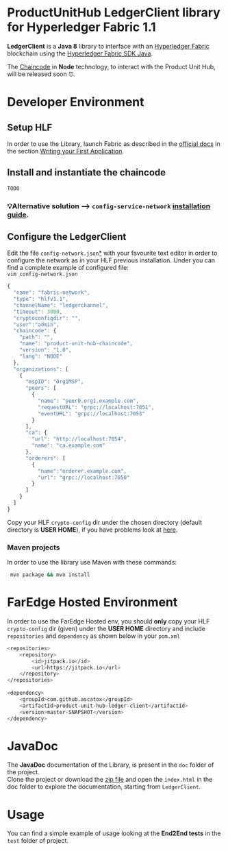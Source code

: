 # ProductUnitHub LedgerClient library for Hyperledger Fabric 1.1

**LedgerClient** is a **Java 8** library to interface with an [Hyperledger Fabric](https://hyperledger-fabric.readthedocs.io/en/latest/) blockchain using the [Hyperledger Fabric SDK Java](https://github.com/hyperledger/fabric-sdk-java).

The [Chaincode](https://github.com/ascatox/product-unit-hub-chaincode) in **Node** technology, to interact with the Product Unit Hub, will be released soon ⏰.
# Developer Environment
## Setup HLF
In order to use the Library, launch Fabric as described in the [official docs](https://hyperledger-fabric.readthedocs.io/en/latest/) in the section [Writing your First Application](https://hyperledger-fabric.readthedocs.io/en/release-1.1/write_first_app.html).<br/>
## Install and instantiate the chaincode
```bash
TODO
```
### 💡Alternative solution --> `config-service-network` [installation guide](https://github.com/ascatox/configuration-network-fabric).

## Configure the LedgerClient
Edit the file `config-network.json`[*](https://github.com/ascatox/product-unit-hub-ledger-client/blob/master/src/main/resources/config-network.json) with your favourite text editor in order to configure the network as in your HLF previous installation. Under you can find a complete example of configured file: <br/>
`vim config-network.json` 
```javascript
{
  "name": "fabric-network",
  "type": "hlfv1.1",
  "channelName": "ledgerchannel",
  "timeout": 3000,
  "cryptoconfigdir": "",
  "user":"admin",
  "chaincode": {
    "path": "",
    "name": "product-unit-hub-chaincode",
    "version": "1.0",
    "lang": "NODE"
  },
  "organizations": [
    {
      "mspID": "Org1MSP",
      "peers": [
        {
          "name": "peer0.org1.example.com",
          "requestURL": "grpc://localhost:7051",
          "eventURL": "grpc://localhost:7053"
        }
      ],
      "ca": {
        "url": "http://localhost:7054",
        "name": "ca.example.com"
      },
      "orderers": [
        {
          "name":"orderer.example.com",
          "url": "grpc://localhost:7050"
        }
      ]
    }
  ]
}
```

Copy your HLF `crypto-config` dir under the chosen directory (default directory is **USER HOME**), if you have problems look at [here](https://github.com/ascatox/configuration-network-fabric#troubleshooting). <br/>

### Maven projects
In order to use the library use Maven with these commands:
```bash
 mvn package && mvn install
```
# FarEdge Hosted Environment
In order to use the FarEdge Hosted env, you should **only** copy your HLF `crypto-config` dir (given) under the **USER HOME** directory and include `repositories` and `dependency` as shown below in your `pom.xml`
```bash 
<repositories>
	<repository>
	    <id>jitpack.io</id>
	    <url>https://jitpack.io</url>
	</repository>
</repositories>
	
<dependency>
	<groupId>com.github.ascatox</groupId>
	<artifactId>product-unit-hub-ledger-client</artifactId>
	<version>master-SNAPSHOT</version>
</dependency>
```
# JavaDoc
The **JavaDoc** documentation of the Library, is present in the `doc` folder of the project.<br/>
Clone the project or download the [zip file](https://github.com/ascatox/product-unit-hub-ledger-client/blob/master/doc.zip) and open the `index.html` in the doc folder to explore the documentation, starting from `LedgerClient`.

# Usage
You can find a simple example of usage looking at the **End2End tests** in the `test` folder of project.
